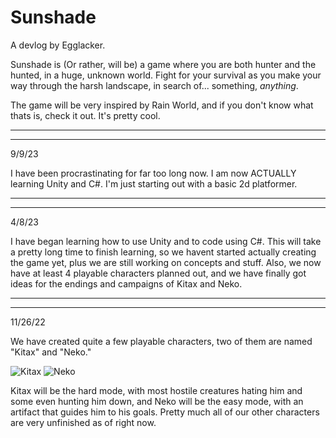 # Sunshade
A devlog by Egglacker.


Sunshade is (Or rather, will be) a game where you are both hunter and the hunted, in a huge, unknown world. Fight for your survival
as you make your way through the harsh landscape, in search of... something, *anything*.

The game will be very inspired by Rain World, and if you don't know what thats is, check it out.  It's pretty cool.

---
---

9/9/23

I have been procrastinating for far too long now.  I am now ACTUALLY learning Unity and C#.  I'm just starting out with a basic 2d platformer.

---
---

4/8/23

I have began learning how to use Unity and to code using C#. This will take a pretty long time to finish learning, so we havent started actually creating the game yet, plus we are still working on concepts and stuff.  Also, we now have at least 4 playable characters planned out, and we have finally got ideas for the endings and campaigns of Kitax and Neko.

---
---

11/26/22

We have created quite a few playable characters, two of them are named "Kitax" and "Neko."

![Kitax](https://user-images.githubusercontent.com/109200091/204119355-11a4cbba-c665-43d0-9631-0bd5726ad2ac.png)
![Neko](https://user-images.githubusercontent.com/109200091/204119365-06fc67cb-fcb5-44b8-b53b-06871e0a2974.png)

Kitax will be the hard mode, with most hostile creatures hating him and some even hunting him down, and Neko will be the easy mode, with an artifact that guides him to his goals. Pretty much all of our other characters are very unfinished as of right now.
